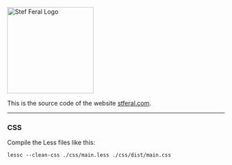 <img src="https://raw.githubusercontent.com/stefba/stferal/master/static/svg/stferal-logo-compressed.svg" alt="Stef Feral Logo" height=200>

This is the source code of the website [stferal.com](https://en.stferal.com/).

---

### CSS

Compile the Less files like this:

`lessc --clean-css ./css/main.less ./css/dist/main.css`
